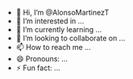 - 👋 Hi, I’m @AlonsoMartinezT
- 👀 I’m interested in ...
- 🌱 I’m currently learning ...
- 💞️ I’m looking to collaborate on ...
- 📫 How to reach me ...
- 😄 Pronouns: ...
- ⚡ Fun fact: ...

<!---
AlonsoMartinezT/AlonsoMartinezT is a ✨ special ✨ repository because its `README.md` (this file) appears on your GitHub profile.
You can click the Preview link to take a look at your changes.
--->
